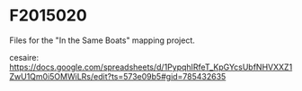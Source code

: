 # F2015020

Files for the "In the Same Boats" mapping project.


cesaire: https://docs.google.com/spreadsheets/d/1PypqhIRfeT_KpGYcsUbfNHVXXZ1ZwU1Qm0i5OMWiLRs/edit?ts=573e09b5#gid=785432635
